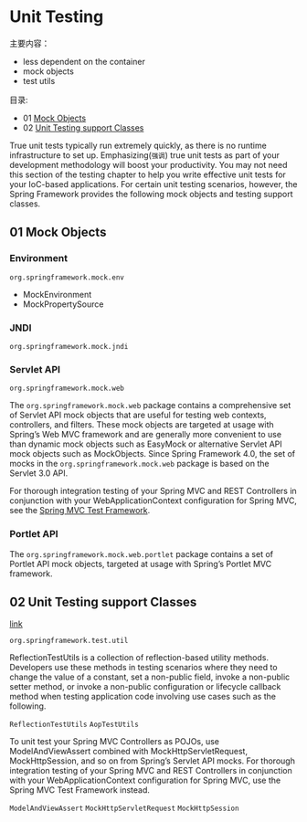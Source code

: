 # Unit Testing

主要内容：

- less dependent on the container
- mock objects
- test utils

目录:

- 01 [Mock Objects](#01-mock-objects)
- 02 [Unit Testing support Classes](#02-unit-testing-support-classes)

True unit tests typically run extremely quickly, as there is no runtime infrastructure to set up. Emphasizing(`强调`) true unit tests as part of your development methodology will boost your productivity. You may not need this section of the testing chapter to help you write effective unit tests for your IoC-based applications. For certain unit testing scenarios, however, the Spring Framework provides the following mock objects and testing support classes.

## 01 Mock Objects

### Environment

`org.springframework.mock.env`

- MockEnvironment
- MockPropertySource

### JNDI

`org.springframework.mock.jndi`

### Servlet API

`org.springframework.mock.web`

The `org.springframework.mock.web` package contains a comprehensive set of Servlet API mock objects that are useful for testing web contexts, controllers, and filters. These mock objects are targeted at usage with Spring’s Web MVC framework and are generally more convenient to use than dynamic mock objects such as EasyMock or alternative Servlet API mock objects such as MockObjects. Since Spring Framework 4.0, the set of mocks in the `org.springframework.mock.web` package is based on the Servlet 3.0 API.

For thorough integration testing of your Spring MVC and REST Controllers in conjunction with your WebApplicationContext configuration for Spring MVC, see the [Spring MVC Test Framework](https://docs.spring.io/spring/docs/4.3.x/spring-framework-reference/htmlsingle/#spring-mvc-test-framework).

### Portlet API

The `org.springframework.mock.web.portlet` package contains a set of Portlet API mock objects, targeted at usage with Spring’s Portlet MVC framework.

## 02 Unit Testing support Classes

[link](https://docs.spring.io/spring/docs/4.3.x/spring-framework-reference/htmlsingle/#unit-testing-support-classes)

`org.springframework.test.util`

ReflectionTestUtils is a collection of reflection-based utility methods. Developers use these methods in testing scenarios where they need to change the value of a constant, set a non-public field, invoke a non-public setter method, or invoke a non-public configuration or lifecycle callback method when testing application code involving use cases such as the following.

`ReflectionTestUtils`
`AopTestUtils`

To unit test your Spring MVC Controllers as POJOs, use ModelAndViewAssert combined with MockHttpServletRequest, MockHttpSession, and so on from Spring’s Servlet API mocks. For thorough integration testing of your Spring MVC and REST Controllers in conjunction with your WebApplicationContext configuration for Spring MVC, use the Spring MVC Test Framework instead.

`ModelAndViewAssert`
`MockHttpServletRequest`
`MockHttpSession`
